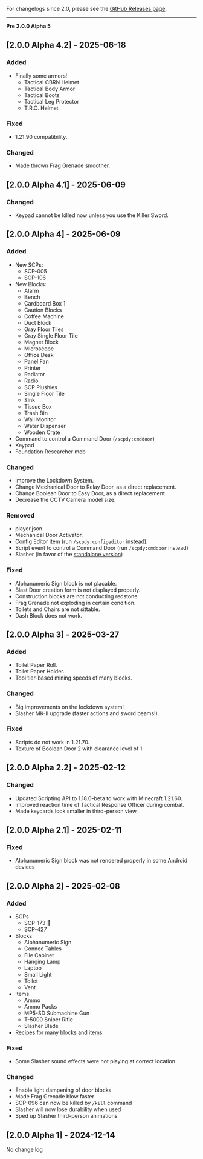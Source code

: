 For changelogs since 2.0, please see the [GitHub Releases page](https://github.com/lc-studios-mc/scp-dystopia/releases).

<hr/>

**Pre 2.0.0 Alpha 5**

## [2.0.0 Alpha 4.2] - 2025-06-18

### Added

- Finally some armors!
  - Tactical CBRN Helmet
  - Tactical Body Armor
  - Tactical Boots
  - Tactical Leg Protector
  - T.R.O. Helmet

### Fixed

- 1.21.90 compatibility.

### Changed

- Made thrown Frag Grenade smoother.

## [2.0.0 Alpha 4.1] - 2025-06-09

### Changed

- Keypad cannot be killed now unless you use the Killer Sword.

## [2.0.0 Alpha 4] - 2025-06-09

### Added

- New SCPs:
  - SCP-005
  - SCP-106
- New Blocks:
  - Alarm
  - Bench
  - Cardboard Box 1
  - Caution Blocks
  - Coffee Machine
  - Duct Block
  - Gray Floor Tiles
  - Gray Single Floor Tile
  - Magnet Block
  - Microscope
  - Office Desk
  - Panel Fan
  - Printer
  - Radiator
  - Radio
  - SCP Plushies
  - Single Floor Tile
  - Sink
  - Tissue Box
  - Trash Bin
  - Wall Monitor
  - Water Dispenser
  - Wooden Crate
- Command to control a Command Door (`/scpdy:cmddoor`)
- Keypad
- Foundation Researcher mob

### Changed

- Improve the Lockdown System.
- Change Mechanical Door to Relay Door, as a direct replacement.
- Change Boolean Door to Easy Door, as a direct replacement.
- Decrease the CCTV Camera model size.

### Removed

- player.json
- Mechanical Door Activator.
- Config Editor item (run `/scpdy:configeditor` instead).
- Script event to control a Command Door (run `/scpdy:cmddoor` instead)
- Slasher (in favor of the [standalone version](https://www.curseforge.com/minecraft-bedrock/addons/slasher-sword))

### Fixed

- Alphanumeric Sign block is not placable.
- Blast Door creation form is not displayed properly.
- Construction blocks are not conducting redstone.
- Frag Grenade not exploding in certain condition.
- Toilets and Chairs are not sittable.
- Dash Block does not work.

## [2.0.0 Alpha 3] - 2025-03-27

### Added

- Toilet Paper Roll.
- Toilet Paper Holder.
- Tool tier-based mining speeds of many blocks.

### Changed

- Big improvements on the lockdown system!
- Slasher MK-II upgrade (faster actions and sword beams!).

### Fixed

- Scripts do not work in 1.21.70.
- Texture of Boolean Door 2 with clearance level of 1

## [2.0.0 Alpha 2.2] - 2025-02-12

### Changed

- Updated Scripting API to 1.18.0-beta to work with Minecraft 1.21.60.
- Improved reaction time of Tactical Response Officer during combat.
- Made keycards look smaller in third-person view.

## [2.0.0 Alpha 2.1] - 2025-02-11

### Fixed

- Alphanumeric Sign block was not rendered properly in some Android devices

## [2.0.0 Alpha 2] - 2025-02-08

### Added

- SCPs
  - SCP-173 :moyai:
  - SCP-427
- Blocks
  - Alphanumeric Sign
  - Connec Tables
  - File Cabinet
  - Hanging Lamp
  - Laptop
  - Small Light
  - Toilet
  - Vent
- Items
  - Ammo
  - Ammo Packs
  - MP5-SD Submachine Gun
  - T-5000 Sniper Rifle
  - Slasher Blade
- Recipes for many blocks and items

### Fixed

- Some Slasher sound effects were not playing at correct location

### Changed

- Enable light dampening of door blocks
- Made Frag Grenade blow faster
- SCP-096 can now be killed by `/kill` command
- Slasher will now lose durability when used
- Sped up Slasher third-person animations

## [2.0.0 Alpha 1] - 2024-12-14

No change log
